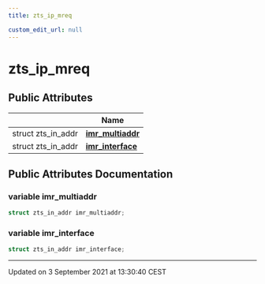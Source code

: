 ```yaml
---
title: zts_ip_mreq

custom_edit_url: null
---
```


# zts_ip_mreq



## Public Attributes

|                | Name           |
| -------------- | -------------- |
| struct zts_in_addr | **[imr_multiaddr](/autogen/libzt/classes/structzts__ip__mreq.md#variable-imr_multiaddr)**  |
| struct zts_in_addr | **[imr_interface](/autogen/libzt/classes/structzts__ip__mreq.md#variable-imr_interface)**  |

## Public Attributes Documentation

### variable imr_multiaddr

```cpp
struct zts_in_addr imr_multiaddr;
```


### variable imr_interface

```cpp
struct zts_in_addr imr_interface;
```


-------------------------------

Updated on  3 September 2021 at 13:30:40 CEST